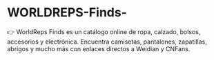# WORLDREPS-Finds-
👉 WorldReps Finds es un catálogo online de ropa, calzado, bolsos, accesorios y electrónica. Encuentra camisetas, pantalones, zapatillas, abrigos y mucho más con enlaces directos a Weidian y CNFans.
